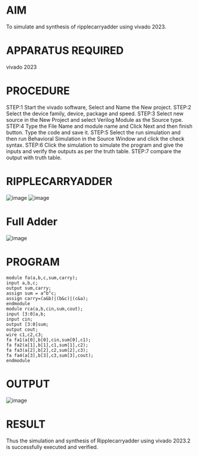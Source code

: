 # AIM
To simulate and synthesis of ripplecarryadder using vivado 2023.
# APPARATUS REQUIRED
vivado 2023
# PROCEDURE
STEP:1 Start the vivado software, Select and Name the New project.
STEP:2 Select the device family, device, package and speed.
STEP:3 Select new source in the New Project and select Verilog Module as the Source type.
STEP:4 Type the File Name and module name and Click Next and then finish button.
Type the code and save it.
STEP:5 Select the run simulation and then run Behavioral Simulation in the Source Window and click the check syntax.
STEP:6 Click the simulation to simulate the program and give the inputs and verify the outputs as per the truth table.
STEP:7 compare the output with truth table.
# RIPPLECARRYADDER
![image](https://github.com/RESMIRNAIR/RIPPLECARRYADDER/assets/154305926/62459000-90cb-4c43-a221-7b8cf1d419b0)
![image](https://github.com/RESMIRNAIR/RIPPLECARRYADDER/assets/154305926/24ea1940-0b55-4f8a-be6a-a7ac5daf2919)
# Full Adder
![image](https://github.com/RESMIRNAIR/RIPPLECARRYADDER/assets/154305926/3208d46f-2fd4-4d6a-987f-63102c173ca0)
# PROGRAM
    module fa(a,b,c,sum,carry);
    input a,b,c;
    output sum,carry;
    assign sum = a^b^c;
    assign carry=(a&b)|(b&c)|(c&a);
    endmodule
    module rca(a,b,cin,sum,cout);
    input [3:0]a,b;
    input cin;
    output [3:0]sum;
    output cout;
    wire c1,c2,c3;
    fa fa1(a[0],b[0],cin,sum[0],c1);
    fa fa2(a[1],b[1],c1,sum[1],c2);
    fa fa3(a[2],b[2],c2,sum[2],c3);
    fa fa4(a[3],b[3],c3,sum[3],cout);
    endmodule
# OUTPUT
![image](https://github.com/Akila56/RIPPLECARRYADDER/assets/164776026/8165e38a-e5c5-468f-a915-de2c6d67d13e)
# RESULT
Thus the simulation and synthesis of Ripplecarryadder using vivado 2023.2 is successfully executed and verified.

